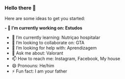 ### Hello there 👋



Here are some ideas to get you started:

**- 🔭 I’m currently working on: Estudos**
- 🌱 I’m currently learning: Nutriçao hospitalar 
- 👯 I’m looking to collaborate on: GTA
- 🤔 I’m looking for help with: Aprendizagem 
- 💬 Ask me about: Valorant
- 📫 How to reach me: Instagram, Facebook, My house 
- 😄 Pronouns: He/him
- ⚡ Fun fact: I am your father 
